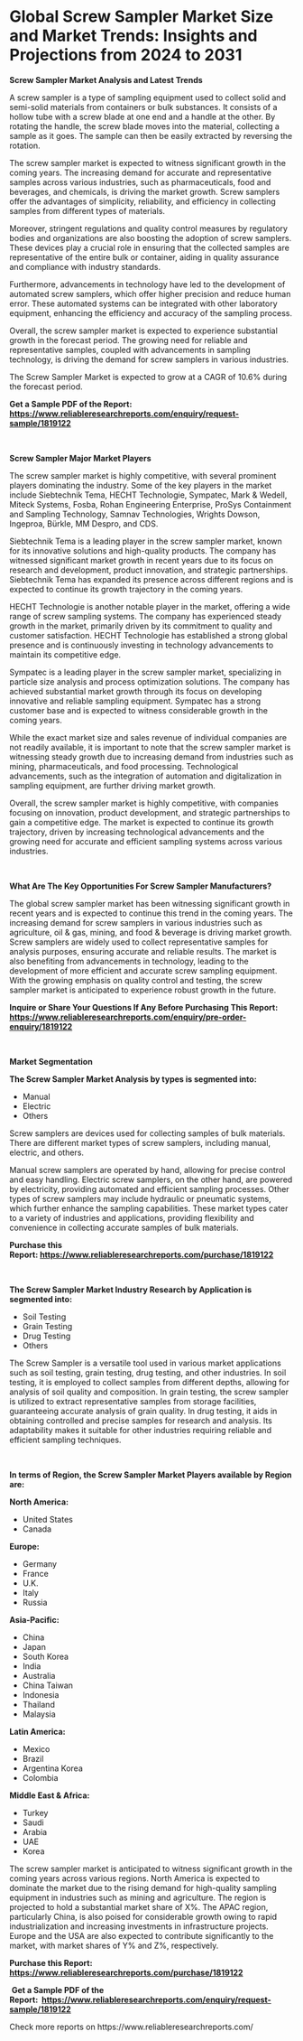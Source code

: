 <p><h1>Global Screw Sampler Market Size and Market Trends: Insights and Projections from 2024 to 2031</h1></p><p><strong>Screw Sampler Market Analysis and Latest Trends</strong></p>
<p><p>A screw sampler is a type of sampling equipment used to collect solid and semi-solid materials from containers or bulk substances. It consists of a hollow tube with a screw blade at one end and a handle at the other. By rotating the handle, the screw blade moves into the material, collecting a sample as it goes. The sample can then be easily extracted by reversing the rotation.</p><p>The screw sampler market is expected to witness significant growth in the coming years. The increasing demand for accurate and representative samples across various industries, such as pharmaceuticals, food and beverages, and chemicals, is driving the market growth. Screw samplers offer the advantages of simplicity, reliability, and efficiency in collecting samples from different types of materials.</p><p>Moreover, stringent regulations and quality control measures by regulatory bodies and organizations are also boosting the adoption of screw samplers. These devices play a crucial role in ensuring that the collected samples are representative of the entire bulk or container, aiding in quality assurance and compliance with industry standards.</p><p>Furthermore, advancements in technology have led to the development of automated screw samplers, which offer higher precision and reduce human error. These automated systems can be integrated with other laboratory equipment, enhancing the efficiency and accuracy of the sampling process.</p><p>Overall, the screw sampler market is expected to experience substantial growth in the forecast period. The growing need for reliable and representative samples, coupled with advancements in sampling technology, is driving the demand for screw samplers in various industries.</p><p>The Screw Sampler Market is expected to grow at a CAGR of 10.6% during the forecast period.</p></p>
<p><strong>Get a Sample PDF of the Report:&nbsp; <a href="https://www.reliableresearchreports.com/enquiry/request-sample/1819122">https://www.reliableresearchreports.com/enquiry/request-sample/1819122</a></strong></p>
<p>&nbsp;</p>
<p><strong>Screw Sampler Major Market Players</strong></p>
<p><p>The screw sampler market is highly competitive, with several prominent players dominating the industry. Some of the key players in the market include Siebtechnik Tema, HECHT Technologie, Sympatec, Mark & Wedell, Miteck Systems, Fosba, Rohan Engineering Enterprise, ProSys Containment and Sampling Technology, Samnav Technologies, Wrights Dowson, Ingeproa, Bürkle, MM Despro, and CDS.</p><p>Siebtechnik Tema is a leading player in the screw sampler market, known for its innovative solutions and high-quality products. The company has witnessed significant market growth in recent years due to its focus on research and development, product innovation, and strategic partnerships. Siebtechnik Tema has expanded its presence across different regions and is expected to continue its growth trajectory in the coming years.</p><p>HECHT Technologie is another notable player in the market, offering a wide range of screw sampling systems. The company has experienced steady growth in the market, primarily driven by its commitment to quality and customer satisfaction. HECHT Technologie has established a strong global presence and is continuously investing in technology advancements to maintain its competitive edge.</p><p>Sympatec is a leading player in the screw sampler market, specializing in particle size analysis and process optimization solutions. The company has achieved substantial market growth through its focus on developing innovative and reliable sampling equipment. Sympatec has a strong customer base and is expected to witness considerable growth in the coming years.</p><p>While the exact market size and sales revenue of individual companies are not readily available, it is important to note that the screw sampler market is witnessing steady growth due to increasing demand from industries such as mining, pharmaceuticals, and food processing. Technological advancements, such as the integration of automation and digitalization in sampling equipment, are further driving market growth.</p><p>Overall, the screw sampler market is highly competitive, with companies focusing on innovation, product development, and strategic partnerships to gain a competitive edge. The market is expected to continue its growth trajectory, driven by increasing technological advancements and the growing need for accurate and efficient sampling systems across various industries.</p></p>
<p>&nbsp;</p>
<p><strong>What Are The Key Opportunities For Screw Sampler Manufacturers?</strong></p>
<p><p>The global screw sampler market has been witnessing significant growth in recent years and is expected to continue this trend in the coming years. The increasing demand for screw samplers in various industries such as agriculture, oil & gas, mining, and food & beverage is driving market growth. Screw samplers are widely used to collect representative samples for analysis purposes, ensuring accurate and reliable results. The market is also benefiting from advancements in technology, leading to the development of more efficient and accurate screw sampling equipment. With the growing emphasis on quality control and testing, the screw sampler market is anticipated to experience robust growth in the future.</p></p>
<p><strong>Inquire or Share Your Questions If Any Before Purchasing This Report: <a href="https://www.reliableresearchreports.com/enquiry/pre-order-enquiry/1819122">https://www.reliableresearchreports.com/enquiry/pre-order-enquiry/1819122</a></strong></p>
<p>&nbsp;</p>
<p><strong>Market Segmentation</strong></p>
<p><strong>The Screw Sampler Market Analysis by types is segmented into:</strong></p>
<p><ul><li>Manual</li><li>Electric</li><li>Others</li></ul></p>
<p><p>Screw samplers are devices used for collecting samples of bulk materials. There are different market types of screw samplers, including manual, electric, and others. </p><p>Manual screw samplers are operated by hand, allowing for precise control and easy handling. Electric screw samplers, on the other hand, are powered by electricity, providing automated and efficient sampling processes. Other types of screw samplers may include hydraulic or pneumatic systems, which further enhance the sampling capabilities. These market types cater to a variety of industries and applications, providing flexibility and convenience in collecting accurate samples of bulk materials.</p></p>
<p><strong>Purchase this Report:&nbsp;<a href="https://www.reliableresearchreports.com/purchase/1819122">https://www.reliableresearchreports.com/purchase/1819122</a></strong></p>
<p>&nbsp;</p>
<p><strong>The Screw Sampler Market Industry Research by Application is segmented into:</strong></p>
<p><ul><li>Soil Testing</li><li>Grain Testing</li><li>Drug Testing</li><li>Others</li></ul></p>
<p><p>The Screw Sampler is a versatile tool used in various market applications such as soil testing, grain testing, drug testing, and other industries. In soil testing, it is employed to collect samples from different depths, allowing for analysis of soil quality and composition. In grain testing, the screw sampler is utilized to extract representative samples from storage facilities, guaranteeing accurate analysis of grain quality. In drug testing, it aids in obtaining controlled and precise samples for research and analysis. Its adaptability makes it suitable for other industries requiring reliable and efficient sampling techniques.</p></p>
<p>&nbsp;</p>
<p><strong>In terms of Region, the Screw Sampler Market Players available by Region are:</strong></p>
<p>
    <p> <strong> North America: </strong>
        <ul>
            <li>United States</li>
            <li>Canada</li>
        </ul>
        </p> 
    <p> <strong> Europe: </strong>
        <ul>
            <li>Germany</li>
            <li>France</li>
            <li>U.K.</li>
            <li>Italy</li>
            <li>Russia</li>
        </ul>
        </p> 
    <p> <strong> Asia-Pacific: </strong>
        <ul>
            <li>China</li>
            <li>Japan</li>
            <li>South Korea</li>
            <li>India</li>
            <li>Australia</li>
            <li>China Taiwan</li>
            <li>Indonesia</li>
            <li>Thailand</li>
            <li>Malaysia</li>
        </ul>
        </p> 
    <p> <strong> Latin America: </strong>
        <ul>
            <li>Mexico</li>
            <li>Brazil</li>
            <li>Argentina Korea</li>
            <li>Colombia</li>
        </ul>
        </p> 
    <p> <strong> Middle East & Africa: </strong>
        <ul>
            <li>Turkey</li>
            <li>Saudi</li>
            <li>Arabia</li>
            <li>UAE</li>
            <li>Korea</li>
        </ul>
    </p>
    </p>
<p><p>The screw sampler market is anticipated to witness significant growth in the coming years across various regions. North America is expected to dominate the market due to the rising demand for high-quality sampling equipment in industries such as mining and agriculture. The region is projected to hold a substantial market share of X%. The APAC region, particularly China, is also poised for considerable growth owing to rapid industrialization and increasing investments in infrastructure projects. Europe and the USA are also expected to contribute significantly to the market, with market shares of Y% and Z%, respectively.</p></p>
<p><strong>Purchase this Report: <a href="https://www.reliableresearchreports.com/purchase/1819122">https://www.reliableresearchreports.com/purchase/1819122</a></strong></p>
<p>&nbsp;<strong>Get a Sample PDF of the Report:&nbsp;&nbsp;<a href="https://www.reliableresearchreports.com/enquiry/request-sample/1819122">https://www.reliableresearchreports.com/enquiry/request-sample/1819122</a></strong></p>
<p><strong></strong></p>
<p>Check more reports on https://www.reliableresearchreports.com/</p>